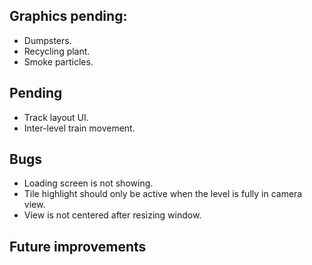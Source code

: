 ## Graphics pending:
- Dumpsters.
- Recycling plant.
- Smoke particles.

## Pending
- Track layout UI.
- Inter-level train movement.

## Bugs
- Loading screen is not showing.
- Tile highlight should only be active when the level is fully in camera view.
- View is not centered after resizing window.

## Future improvements
